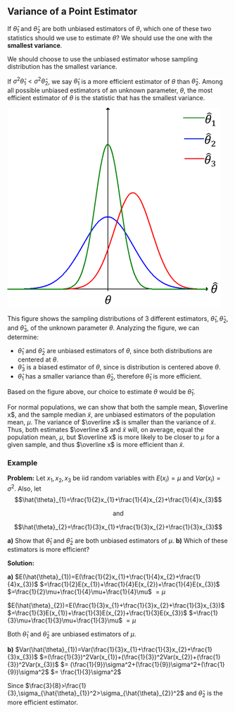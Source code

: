 ## Variance of a Point Estimator

If $\hat{\theta}_{1}$ and $\hat{\theta}_{2}$ are both unbiased estimators of $\theta$, which one of these two statistics should we use to estimate $\theta$? We should use the one with the **smallest variance**.

We should choose to use the unbiased estimator whose sampling distribution has the smallest variance.

If $\sigma^2 \hat{\theta}_{1}<\sigma^2\hat{\theta}_{2}$, we say $\hat{\theta}_{1}$ is a more efficient estimator of $\theta$ than $\hat{\theta}_{2}$. Among all possible unbiased estimators of an unknown parameter, $\theta$, the most efficient estimator of $\theta$ is the statistic that has the smallest variance.

![](./Resources/three_sampling_distributions.png)

This figure shows the sampling distributions of 3 different estimators, $\hat{\theta}_{1}, \hat{\theta}_{2}$, and $\hat{\theta}_{3}$, of the unknown parameter $\theta$. Analyzing the figure, we can determine:

- $\hat{\theta}_{1}$ and $\hat{\theta}_{2}$ are unbiased estimators of $\theta$, since both distributions are centered at $\theta$.
- $\hat{\theta}_{3}$ is a biased estimator of $\theta$, since is distribution is centered above $\theta$.
- $\hat{\theta}_{1}$ has a smaller variance than $\hat{\theta}_{2}$, therefore $\hat{\theta}_{1}$ is more efficient.

Based on the figure above, our choice to estimate $\theta$ would be $\hat{\theta}_{1}$.

For normal populations, we can show that both the sample mean, $\overline x$, and the sample median $\tilde{x}$, are unbiased estimators of the population mean, $\mu$. The variance of $\overline x$ is smaller than the variance of $\tilde{x}$. Thus, both estimates $\overline x$ and $\tilde{x}$ will, on average, equal the population mean, $\mu$, but $\overline x$ is more likely to be closer to $\mu$ for a given sample, and thus $\overline x$ is more efficient than $\tilde{x}$.

### Example

**Problem:** Let $x_{1},x_{2},x_{3}$ be iid random variables with $E(x_{i})=\mu$ and $Var(x_{i})=\sigma^2$. Also, let
$$\hat{\theta}_{1}=\frac{1}{2}x_{1}+\frac{1}{4}x_{2}+\frac{1}{4}x_{3}$$

<p align="center">and</p>

$$\hat{\theta}_{2}=\frac{1}{3}x_{1}+\frac{1}{3}x_{2}+\frac{1}{3}x_{3}$$

**a)** Show that $\hat{\theta}_{1}$ and $\hat{\theta}_{2}$ are both unbiased estimators of $\mu$.
**b)** Which of these estimators is more efficient?

**Solution:**

**a)**
$E(\hat{\theta}_{1})=E(\frac{1}{2}x_{1}+\frac{1}{4}x_{2}+\frac{1}{4}x_{3})$
$=\frac{1}{2}E(x_{1})+\frac{1}{4}E(x_{2})+\frac{1}{4}E(x_{3})$
$=\frac{1}{2}\mu+\frac{1}{4}\mu+\frac{1}{4}\mu$
$= \mu$

$E(\hat{\theta}_{2})=E(\frac{1}{3}x_{1}+\frac{1}{3}x_{2}+\frac{1}{3}x_{3})$
$=\frac{1}{3}E(x_{1})+\frac{1}{3}E(x_{2})+\frac{1}{3}E(x_{3})$
$=\frac{1}{3}\mu+\frac{1}{3}\mu+\frac{1}{3}\mu$
$= \mu$

Both $\hat{\theta}_{1}$ and $\hat{\theta}_{2}$ are unbiased estimators of $\mu$.

**b)**
$Var(\hat{\theta}_{1})=Var(\frac{1}{3}x_{1}+\frac{1}{3}x_{2}+\frac{1}{3}x_{3})$
$=(\frac{1}{3})^2Var(x_{1})+(\frac{1}{3})^2Var(x_{2})+(\frac{1}{3})^2Var(x_{3})$
$= (\frac{1}{9})\sigma^2+(\frac{1}{9})\sigma^2+(\frac{1}{9})\sigma^2$
$= \frac{1}{3}\sigma^2$

Since $\frac{3}{8}>\frac{1}{3},\sigma_{\hat{\theta}_{1}}^2>\sigma_{\hat{\theta}_{2}}^2$ and $\hat{\theta}_{2}$ is the more efficient estimator.